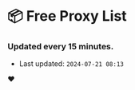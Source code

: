 # :package: Free Proxy List
### Updated every 15 minutes.

- Last updated: `2024-07-21 08:13`

:heart:
